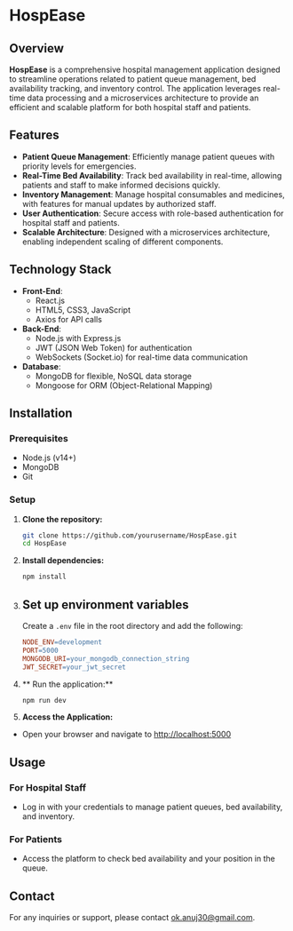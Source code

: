 # HospEase

## Overview
**HospEase** is a comprehensive hospital management application designed to streamline operations related to patient queue management, bed availability tracking, and inventory control. The application leverages real-time data processing and a microservices architecture to provide an efficient and scalable platform for both hospital staff and patients.

## Features
- **Patient Queue Management**: Efficiently manage patient queues with priority levels for emergencies.
- **Real-Time Bed Availability**: Track bed availability in real-time, allowing patients and staff to make informed decisions quickly.
- **Inventory Management**: Manage hospital consumables and medicines, with features for manual updates by authorized staff.
- **User Authentication**: Secure access with role-based authentication for hospital staff and patients.
- **Scalable Architecture**: Designed with a microservices architecture, enabling independent scaling of different components.

## Technology Stack
- **Front-End**: 
  - React.js
  - HTML5, CSS3, JavaScript
  - Axios for API calls
- **Back-End**: 
  - Node.js with Express.js
  - JWT (JSON Web Token) for authentication
  - WebSockets (Socket.io) for real-time data communication
- **Database**: 
  - MongoDB for flexible, NoSQL data storage
  - Mongoose for ORM (Object-Relational Mapping)

## Installation
### Prerequisites
- Node.js (v14+)
- MongoDB
- Git

### Setup
1. **Clone the repository:**
   ```bash
   git clone https://github.com/yourusername/HospEase.git
   cd HospEase
2. **Install dependencies:**
    ```bash
    npm install
3. ## Set up environment variables
    Create a `.env` file in the root directory and add the following:

    ```makefile
    NODE_ENV=development
    PORT=5000
    MONGODB_URI=your_mongodb_connection_string
    JWT_SECRET=your_jwt_secret

4. ** Run the application:**
    ```bash
    npm run dev

5. **Access the Application:**

- Open your browser and navigate to [http://localhost:5000](http://localhost:5000)

## Usage

### For Hospital Staff
- Log in with your credentials to manage patient queues, bed availability, and inventory.

### For Patients
- Access the platform to check bed availability and your position in the queue.

## Contact

For any inquiries or support, please contact [ok.anuj30@gmail.com](mailto:ok.anuj30@gmail.com).